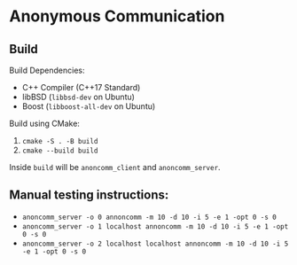 # Anonymous Communication

## Build

Build Dependencies:

- C++ Compiler (C++17 Standard)
- libBSD (`libbsd-dev` on Ubuntu)
- Boost (`libboost-all-dev` on Ubuntu)

Build using CMake:

1. `cmake -S . -B build`
2. `cmake --build build`

Inside `build` will be `anoncomm_client` and `anoncomm_server`.

## Manual testing instructions:

- `anoncomm_server -o 0 annoncomm -m 10 -d 10 -i 5 -e 1 -opt 0 -s 0`
- `anoncomm_server -o 1 localhost annoncomm -m 10 -d 10 -i 5 -e 1 -opt 0 -s 0`
- `anoncomm_server -o 2 localhost localhost annoncomm -m 10 -d 10 -i 5 -e 1 -opt 0 -s 0`
